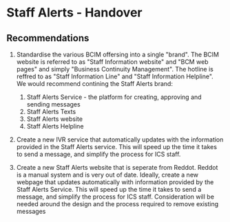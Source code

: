 # Staff Alerts - Handover

## Recommendations

1. Standardise the various BCIM offersing into a single "brand". The BCIM website is referred to as "Staff Information website" and "BCM web pages" and simply "Business Continuity Management". The hotline is reffred to as "Staff Information Line" and "Staff Information Helpline". We would recommend contining the Staff Alerts brand:
   1. Staff Alerts Service - the platform for creating, approving and sending messages
   1. Staff Alerts Texts
   1. Staff Alerts website
   1. Staff Alerts Helpline

1. Create a new IVR service that automatically updates with the information provided in the Staff Alerts service. This will speed up the time it takes to send a message, and simplify the process for ICS staff.

1. Create a new Staff Alerts website that is seperate from Reddot. Reddot is a manual system and is very out of date. Ideally, create a new webpage that updates automatically with information provided by the Staff Alerts Service. This will speed up the time it takes to send a message, and simplify the process for ICS staff. Consideration will be needed around the design and the process required to remove existing messages

